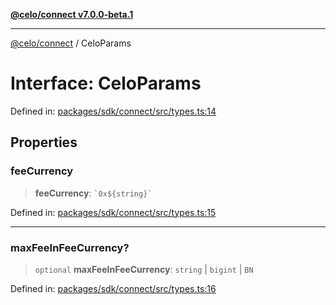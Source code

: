 [**@celo/connect v7.0.0-beta.1**](../README.md)

***

[@celo/connect](../globals.md) / CeloParams

# Interface: CeloParams

Defined in: [packages/sdk/connect/src/types.ts:14](https://github.com/celo-org/developer-tooling/blob/master/packages/sdk/connect/src/types.ts#L14)

## Properties

### feeCurrency

> **feeCurrency**: `` `0x${string}` ``

Defined in: [packages/sdk/connect/src/types.ts:15](https://github.com/celo-org/developer-tooling/blob/master/packages/sdk/connect/src/types.ts#L15)

***

### maxFeeInFeeCurrency?

> `optional` **maxFeeInFeeCurrency**: `string` \| `bigint` \| `BN`

Defined in: [packages/sdk/connect/src/types.ts:16](https://github.com/celo-org/developer-tooling/blob/master/packages/sdk/connect/src/types.ts#L16)
